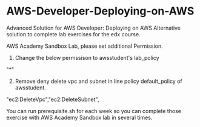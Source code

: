 # AWS-Developer-Deploying-on-AWS
Advanced Solution for AWS Developer: Deploying on AWS
Alternative solution to complete lab exercises for the edx course.


AWS Academy Sandbox Lab, please set additional Permission.


1. Change the below permssison to awsstudent's lab_policy


"*"


2. Remove deny delete vpc and subnet in line policy default_policy of awsstudent.


"ec2:DeleteVpc","ec2:DeleteSubnet",

You can run prerequisite.sh for each week so you can complete those exercise with AWS Academy Sandbox lab in several times.
